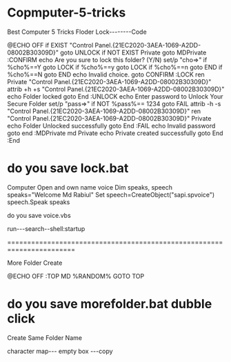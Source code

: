 # Copmputer-5-tricks
Best Computer 5 Tricks
Floder Lock--------Code


@ECHO OFF
if EXIST "Control Panel.{21EC2020-3AEA-1069-A2DD-08002B30309D}" goto UNLOCK
if NOT EXIST Private goto MDPrivate
:CONFIRM
echo Are you sure to lock this folder? (Y/N)
set/p "cho=>"
if %cho%==Y goto LOCK
if %cho%==y goto LOCK
if %cho%==n goto END
if %cho%==N goto END
echo Invalid choice.
goto CONFIRM
:LOCK
ren Private "Control Panel.{21EC2020-3AEA-1069-A2DD-08002B30309D}"
attrib +h +s "Control Panel.{21EC2020-3AEA-1069-A2DD-08002B30309D}"
echo Folder locked
goto End
:UNLOCK
echo Enter password to Unlock Your Secure Folder
set/p "pass=>"
if NOT %pass%== 1234 goto FAIL
attrib -h -s "Control Panel.{21EC2020-3AEA-1069-A2DD-08002B30309D}"
ren "Control Panel.{21EC2020-3AEA-1069-A2DD-08002B30309D}" Private
echo Folder Unlocked successfully
goto End
:FAIL
echo Invalid password
goto end
:MDPrivate
md Private
echo Private created successfully
goto End
:End

do you save lock.bat
======================================================================

Computer Open and own name voice
Dim speaks, speech
speaks="Welcome Md Rabiul"
Set speech=CreateObject("sapi.spvoice")
speech.Speak speaks

do you save voice.vbs

run---search--shell:startup

=======================================================================

More Folder Create

@ECHO OFF
:TOP
MD %RANDOM%
GOTO TOP

do you save morefolder.bat
dubble click
=======================================================================
Create Same Folder Name

character map--- empty box ---copy


